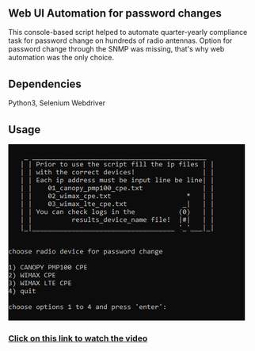 ######  <h2> Web UI Automation for password changes
 
This console-based script helped to automate quarter-yearly compliance task for password change on hundreds of radio antennas. Option for password change through the SNMP was missing, that's why web automation was the only choice.

######  <h2> Dependencies

Python3, Selenium Webdriver

######  <h2> Usage

<img src="files/radio.JPG">

<h3><a href="https://arturfatkul.github.io/webautomation-4radio-antennas/">Сlick on this link to watch the video</a></h3>



